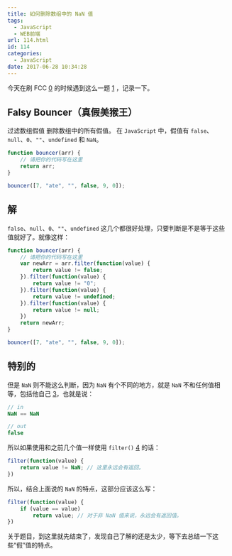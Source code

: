 ```yaml
---
title: 如何删除数组中的 NaN 值
tags:
  - JavaScript
  - WEB前端
url: 114.html
id: 114
categories:
  - JavaScript
date: 2017-06-28 10:34:28
---
```


今天在刷 FCC [0](http://(http://www.freecodecamp.cn) "| FreeCodeCamp中文社区") 的时候遇到这么一题 [1](http://(http://www.freecodecamp.cn/challenges/falsy-bouncer) "Falsy Bouncer | FreeCodeCamp中文社区") ，记录一下。

<!-- more -->

## Falsy Bouncer（真假美猴王）

过滤数组假值 删除数组中的所有假值。 在 `JavaScript` 中，假值有 `false`、`null`、`0`、`""`、`undefined` 和 `NaN`。

```javascript
function bouncer(arr) {
    // 请把你的代码写在这里
    return arr;
}

bouncer([7, "ate", "", false, 9, 0]);
```

## 解

`false`、`null`、`0`、`""`、`undefined` 这几个都很好处理，只要判断是不是等于这些值就好了。就像这样：

```javascript
function bouncer(arr) {
    // 请把你的代码写在这里
    var newArr = arr.filter(function(value) {
        return value != false;
    }).filter(function(value) {
        return value != "0";
    }).filter(function(value) {
        return value != undefined;
    }).filter(function(value) {
        return value != null;
    })
    return newArr;
}

bouncer([7, "ate", "", false, 9, 0]);
```

## 特别的

但是 `NaN` 则不能这么判断，因为 `NaN` 有个不同的地方，就是 `NaN` 不和任何值相等，包括他自己 [3](http://(http://www.shaoqun.com/a/249082.aspx) "[Java教程]js删除数组中的NaN")，也就是说：

```javascript
// in
NaN == NaN

// out
false
```

所以如果使用和之前几个值一样使用 `filter()` [4](http://(https://developer.mozilla.org/zh-CN/docs/Web/JavaScript/Reference/Global_Objects/Array/filter) "Array.prototype.filter() - JavaScript | MDN") 的话：

```javascript
filter(function(value) {
    return value != NaN; // 这里永远会有返回。
})
```

所以，结合上面说的 `NaN` 的特点，这部分应该这么写：

```javascript
filter(function(value) {
    if (value == value)
        return value; // 对于非 NaN 值来说，永远会有返回值。
})
```

关于题目，到这里就先结束了，发现自己了解的还是太少，等下去总结一下这些“假”值的特点。
